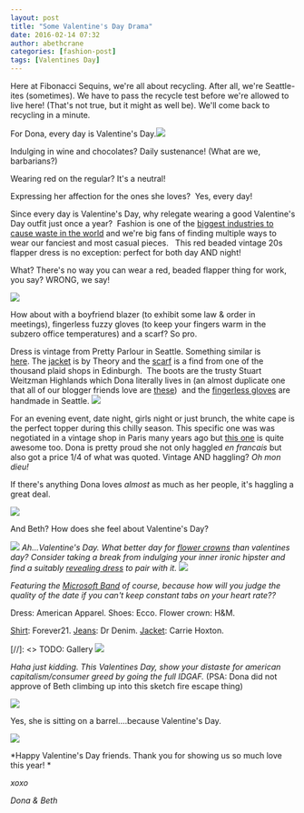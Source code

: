 ```yaml
---
layout: post
title: "Some Valentine's Day Drama"
date: 2016-02-14 07:32
author: abethcrane
categories: [fashion-post]
tags: [Valentines Day]
---
```


Here at Fibonacci Sequins, we're all about recycling. After all, we're Seattle-ites (sometimes). We have to pass the recycle test before we're allowed to live here! (That's not true, but it might as well be). We'll come back to recycling in a minute.

For Dona, every day is Valentine's Day.[![](http://www.fibonaccisequinsblog.com/wp-content/uploads/2016/02/IMG_8285-683x1024.jpg)](http://www.fibonaccisequinsblog.com/wp-content/uploads/2016/02/IMG_8285.jpg)

Indulging in wine and chocolates? Daily sustenance! (What are we, barbarians?)

Wearing red on the regular? It's a neutral!

Expressing her affection for the ones she loves?  Yes, every day!

Since every day is Valentine's Day, why relegate wearing a good Valentine's Day outfit just once a year?  Fashion is one of the [biggest industries to cause waste in the world](http://www.divinecaroline.com/life-etc/culture-causes/ready-waste-ugly-side-fast-fashion) and we're big fans of finding multiple ways to wear our fanciest and most casual pieces.   This red beaded vintage 20s flapper dress is no exception: perfect for both day AND night!

What? There's no way you can wear a red, beaded flapper thing for work, you say? WRONG, we say!

[![](http://www.fibonaccisequinsblog.com/wp-content/uploads/2016/02/IMG_8300-683x1024.jpg)](http://www.fibonaccisequinsblog.com/wp-content/uploads/2016/02/IMG_8300.jpg)

How about with a boyfriend blazer (to exhibit some law & order in meetings), fingerless fuzzy gloves (to keep your fingers warm in the subzero office temperatures) and a scarf? So pro.

Dress is vintage from Pretty Parlour in Seattle. Something similar is [here](http://amzn.to/1Px3inT). The [jacket](http://amzn.to/1VdZGbS) is by Theory and the [scarf](http://amzn.to/243Cl2H) is a find from one of the thousand plaid shops in Edinburgh.  The boots are the trusty Stuart Weitzman Highlands which Dona literally lives in (an almost duplicate one that all of our blogger friends love are [these](http://amzn.to/1VdZZDK))  and the [fingerless gloves](http://amzn.to/1VdZTf8) are handmade in Seattle. [![](http://www.fibonaccisequinsblog.com/wp-content/uploads/2016/02/IMG_8306-1024x683.jpg)](http://www.fibonaccisequinsblog.com/wp-content/uploads/2016/02/IMG_8306.jpg)

For an evening event, date night, girls night or just brunch, the white cape is the perfect topper during this chilly season. This specific one was was negotiated in a vintage shop in Paris many years ago but [this one](http://amzn.to/1Ve0uxs) is quite awesome too. Dona is pretty proud she not only haggled *en francais* but also got a price 1/4 of what was quoted. Vintage AND haggling? *Oh mon dieu!*

If there's anything Dona loves *almost* as much as her people, it's haggling a great deal.

[![](http://www.fibonaccisequinsblog.com/wp-content/uploads/2016/02/IMG_8293-1024x683.jpg)](http://www.fibonaccisequinsblog.com/wp-content/uploads/2016/02/IMG_8293.jpg)

And Beth? How does she feel about Valentine's Day?


[![](http://www.fibonaccisequinsblog.com/wp-content/uploads/2016/02/IMG_8104-683x1024.jpg)](http://www.fibonaccisequinsblog.com/wp-content/uploads/2016/02/IMG_8104.jpg)
*Ah...Valentine's Day. What better day for [flower crowns](http://amzn.to/1Px4Uhs) than valentines day? Consider taking a break from indulging your inner ironic hipster and find a suitably [revealing dress](http://amzn.to/1SOCrb7) to pair with it.*
[![](http://www.fibonaccisequinsblog.com/wp-content/uploads/2016/02/IMG_8107-683x1024.jpg)](http://www.fibonaccisequinsblog.com/wp-content/uploads/2016/02/IMG_8107.jpg)

*Featuring the [Microsoft Band](http://amzn.to/243D2sT) of course, because how will you judge the quality of the date if you can't keep constant tabs on your heart rate??*


Dress: American Apparel. Shoes: Ecco. Flower crown: H&M.

[Shirt](http://amzn.to/1Ve1phk): Forever21. [Jeans](http://amzn.to/243Dbwk): Dr Denim. [Jacket](http://amzn.to/243Dbwk): Carrie Hoxton.

[//]: <> TODO: Gallery
[![](http://www.fibonaccisequinsblog.com/wp-content/uploads/2016/02/IMG_8264-683x1024.jpg)](http://www.fibonaccisequinsblog.com/wp-content/uploads/2016/02/IMG_8264.jpg)

*Haha just kidding. This Valentines Day, show your distaste for american capitalism/consumer greed by going the full IDGAF.* (PSA: Dona did not approve of Beth climbing up into this sketch fire escape thing)

[![](http://www.fibonaccisequinsblog.com/wp-content/uploads/2016/02/IMG_8253-683x1024.jpg)](http://www.fibonaccisequinsblog.com/wp-content/uploads/2016/02/IMG_8253.jpg)

Yes, she is sitting on a barrel....because Valentine's Day.

[![](http://www.fibonaccisequinsblog.com/wp-content/uploads/2016/02/IMG_8312-683x1024.jpg)](http://www.fibonaccisequinsblog.com/wp-content/uploads/2016/02/IMG_8312.jpg)

*Happy Valentine's Day friends. Thank you for showing us so much love this year! *

*xoxo*

*Dona & Beth*

